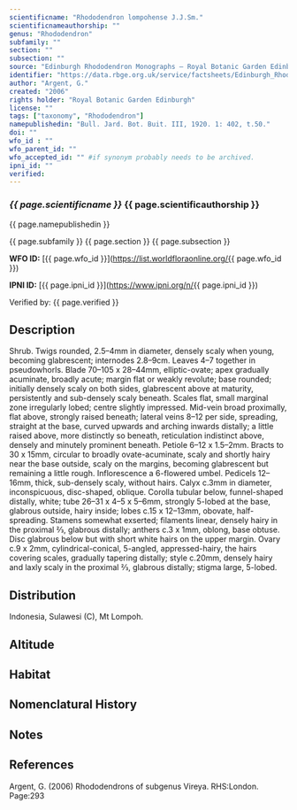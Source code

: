 ```yaml
---
scientificname: "Rhododendron lompohense J.J.Sm."
scientificnameauthorship: ""
genus: "Rhododendron"
subfamily: ""
section: ""
subsection: ""
source: "Edinburgh Rhododendron Monographs – Royal Botanic Garden Edinburgh"
identifier: "https://data.rbge.org.uk/service/factsheets/Edinburgh_Rhododendron_Monographs.xhtml"
author: "Argent, G."
created: "2006"
rights holder: "Royal Botanic Garden Edinburgh"
license: ""
tags: ["taxonomy", "Rhododendron"]
namepublishedin: "Bull. Jard. Bot. Buit. III, 1920. 1: 402, t.50."
doi: ""
wfo_id : ""
wfo_parent_id: ""
wfo_accepted_id: "" #if synonym probably needs to be archived.                      
ipni_id: ""
verified:
---
```

### _{{ page.scientificname }}_ {{ page.scientificauthorship }}
 {{ page.namepublishedin }}

{{ page.subfamily }} {{ page.section }} {{ page.subsection }}

**WFO ID:** [{{ page.wfo_id }}](https://list.worldfloraonline.org/{{ page.wfo_id }})

**IPNI ID:** [{{ page.ipni_id }}](https://www.ipni.org/n/{{ page.ipni_id }})

Verified by: {{ page.verified }}



## Description
Shrub. Twigs rounded, 2.5–4mm in diameter, densely scaly when young, becoming glabrescent; internodes 2.8–9cm. Leaves 4–7 together in pseudowhorls. Blade 70–105 x 28–44mm, elliptic-ovate; apex gradually acuminate, broadly acute; margin flat or weakly revolute; base rounded; initially densely scaly on both sides, glabrescent above at maturity, persistently and sub-densely scaly beneath. Scales flat, small marginal zone irregularly lobed; centre slightly impressed. Mid-vein broad proximally, flat above, strongly raised beneath; lateral veins 8–12 per side, spreading, straight at the base, curved upwards and arching inwards distally; a little raised above, more distinctly so beneath, reticulation indistinct above, densely and minutely prominent beneath. Petiole 6–12 x 1.5–2mm. Bracts to 30 x 15mm, circular to broadly ovate-acuminate, scaly and shortly hairy near the base outside, scaly on the margins, becoming glabrescent but remaining a little rough. Inflorescence a 6-flowered umbel. Pedicels 12–16mm, thick, sub-densely scaly, without hairs. Calyx c.3mm in diameter, inconspicuous, disc-shaped, oblique. Corolla tubular below, funnel-shaped distally, white; tube 26–31 x 4–5 x 5–6mm, strongly 5-lobed at the base, glabrous outside, hairy inside; lobes c.15 x 12–13mm, obovate, half-spreading. Stamens somewhat exserted; filaments linear, densely hairy in the proximal 2⁄3, glabrous distally; anthers c.3 x 1mm, oblong, base obtuse. Disc glabrous below but with short white hairs on the upper margin. Ovary c.9 x 2mm, cylindrical-conical, 5-angled, appressed-hairy, the hairs covering scales, gradually tapering distally; style c.20mm, densely hairy and laxly scaly in the proximal 2⁄3, glabrous distally; stigma large, 5-lobed.

## Distribution
Indonesia, Sulawesi (C), Mt Lompoh.

## Altitude


## Habitat


## Nomenclatural History

                       
## Notes


## References

Argent, G. (2006) Rhododendrons of subgenus Vireya. RHS:London. Page:293
